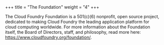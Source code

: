 +++
title = "The Foundation"
weight = "4"
+++

The Cloud Foundry Foundation is a 501(c)(6) nonprofit, open source project, dedicated to making Cloud Foundry the leading application platform for cloud computing worldwide. For more information about the Foundation itself, the Board of Directors, staff, and philosophy, read more here: https://www.cloudfoundry.org/foundation/.
